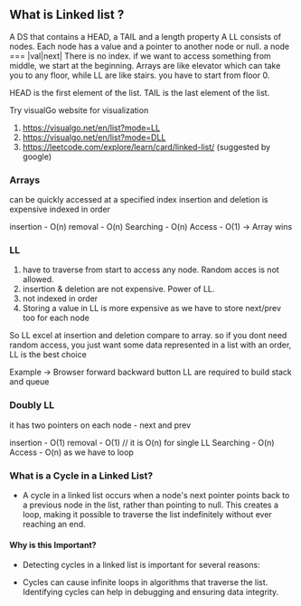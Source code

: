 ## What is Linked list ?

A DS that contains a HEAD, a TAIL and a length property
A LL consists of nodes. Each node has a value and a pointer to another node or null.
a node === |val|next|
There is no index. if we want to access something from middle, we start at the beginning.
Arrays are like elevator which can take you to any floor, while LL are like stairs. you have to start from floor 0.

HEAD is the first element of the list. TAIL is the last element of the list.

Try visualGo website for visualization
1. https://visualgo.net/en/list?mode=LL
2. https://visualgo.net/en/list?mode=DLL
3. https://leetcode.com/explore/learn/card/linked-list/ (suggested by google)

### Arrays

can be quickly accessed at a specified index
insertion and deletion is expensive
indexed in order

insertion - O(n)
removal - O(n)
Searching - O(n)
Access - O(1) -> Array wins

### LL

1. have to traverse from start to access any node. Random acces is not allowed.
2. insertion & deletion are not expensive. Power of LL.
3. not indexed in order
4. Storing a value in LL is more expensive as we have to store next/prev too for each node

So LL excel at insertion and deletion compare to array. so if you dont need random access, you just want some data represented in a list with an order, LL is the best choice

Example -> Browser forward backward button
LL are required to build stack and queue

### Doubly LL
it has two pointers on each node - next and prev

insertion - O(1)
removal - O(1)  // it is O(n) for single LL
Searching - O(n)
Access - O(n) as we have to loop


### What is a Cycle in a Linked List?
- A cycle in a linked list occurs when a node's next pointer points back to a previous node in the list, rather than pointing to null. This creates a loop, making it possible to traverse the list indefinitely without ever reaching an end.

#### Why is this Important?
- Detecting cycles in a linked list is important for several reasons:

- Cycles can cause infinite loops in algorithms that traverse the list.
Identifying cycles can help in debugging and ensuring data integrity.
